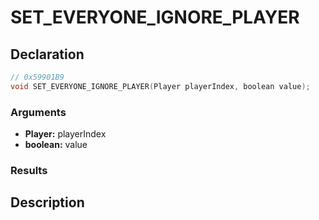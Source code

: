 # SET_EVERYONE_IGNORE_PLAYER

## Declaration
```cpp
// 0x59901B9
void SET_EVERYONE_IGNORE_PLAYER(Player playerIndex, boolean value);
```

### Arguments
- **Player:** playerIndex
- **boolean:** value

### Results

## Description
